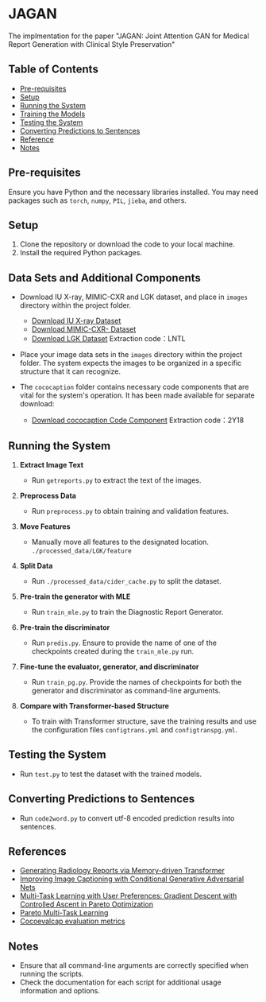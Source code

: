 # JAGAN

The implmentation for the paper "JAGAN: Joint Attention GAN for Medical Report Generation with Clinical Style Preservation"

## Table of Contents

- [Pre-requisites](#pre-requisites)
- [Setup](#setup)
- [Running the System](#running-the-system)
- [Training the Models](#training-the-models)
- [Testing the System](#testing-the-system)
- [Converting Predictions to Sentences](#converting-predictions-to-sentences)
- [Reference](#reference)
- [Notes](#notes)

## Pre-requisites

Ensure you have Python and the necessary libraries installed. You may need packages such as `torch`, `numpy`, `PIL`, `jieba`, and others.

## Setup

1. Clone the repository or download the code to your local machine.
2. Install the required Python packages.

## Data Sets and Additional Components

- Download IU X-ray, MIMIC-CXR and LGK dataset, and place in `images` directory within the project folder.
  - [Download IU X-ray Dataset](https://iuhealth.org/find-medical-services/x-rays)
  - [Download MIMIC-CXR- Dataset](https://physionet.org/content/mimic-cxr-jpg/2.0.0/)
  - [Download LGK Dataset](https://pan.quark.cn/s/e9cf4c649b8f) Extraction code：LNTL

- Place your image data sets in the `images` directory within the project folder. The system expects the images to be organized in a specific structure that it can recognize. 
  
- The `cococaption` folder contains necessary code components that are vital for the system's operation. It has been made available for separate download:
  - [Download cococaption Code Component](https://pan.quark.cn/s/88a390069059) Extraction code：2Y18

## Running the System

1. **Extract Image Text**
   - Run `getreports.py` to extract the text of the images.

2. **Preprocess Data**
   - Run `preprocess.py` to obtain training and validation features.

3. **Move Features**
   - Manually move all features to the designated location. ```./processed_data/LGK/feature```

4. **Split Data**
   - Run `./processed_data/cider_cache.py` to split the dataset.

5. **Pre-train the generator with MLE**
   - Run `train_mle.py` to train the Diagnostic Report Generator.

6. **Pre-train the discriminator**
   - Run `predis.py`. Ensure to provide the name of one of the checkpoints created during the `train_mle.py` run.

7. **Fine-tune the evaluator, generator, and discriminator**
   - Run `train_pg.py`. Provide the names of checkpoints for both the generator and discriminator as command-line arguments.

8. **Compare with Transformer-based Structure**
   - To train with Transformer structure, save the training results and use the configuration files `configtrans.yml` and `configtranspg.yml`.

## Testing the System

- Run `test.py` to test the dataset with the trained models.

## Converting Predictions to Sentences

- Run `code2word.py` to convert utf-8 encoded prediction results into sentences.

## References

- [Generating Radiology Reports via Memory-driven Transformer](R2Genhttps://github.com/cuhksz-nlp/R2Gen)
- [Improving Image Captioning with Conditional Generative Adversarial Nets](https://github.com/beckamchen/ImageCaptionGAN)
- [Multi-Task Learning with User Preferences: Gradient Descent with Controlled Ascent in Pareto Optimization](https://github.com/dbmptr/EPOSearch)
- [Pareto Multi-Task Learning](https://github.com/Xi-L/ParetoMTL)
- [Cocoevalcap evaluation metrics](https://github.com/tylin/coco-caption)

## Notes

- Ensure that all command-line arguments are correctly specified when running the scripts.
- Check the documentation for each script for additional usage information and options.